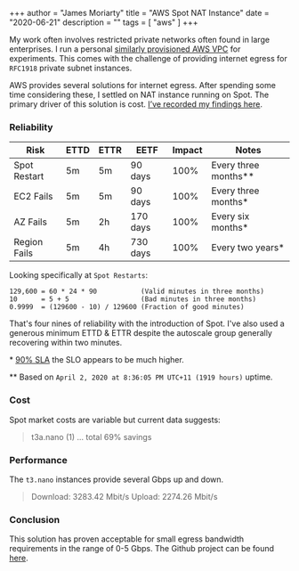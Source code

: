+++
author = "James Moriarty"
title = "AWS Spot NAT Instance"
date = "2020-06-21"
description = ""
tags = [
  "aws"
]
+++

My work often involves restricted private networks often found in large enterprises. I run a personal [similarly provisioned AWS VPC](https://github.com/jamesmoriarty/cfn-vpc) for experiments. This comes with the challenge of providing internet egress for `RFC1918` private subnet instances.

AWS provides several solutions for internet egress. After spending some time considering these, I settled on NAT instance running on Spot. The primary driver of this solution is cost. [I’ve recorded my findings here](https://github.com/jamesmoriarty/cfn-cheapest-nat).

### Reliability

| Risk         | ETTD | ETTR | EETF     | Impact | Notes
|--------------|------|------|----------|--------|-
| Spot Restart | 5m   | 5m   | 90 days  | 100%   | Every three months**
| EC2 Fails    | 5m   | 5m   | 90 days  | 100%   | Every three months*
| AZ Fails     | 5m   | 2h   | 170 days | 100%   | Every six months*
| Region Fails | 5m   | 4h   | 730 days | 100%   | Every two years*

Looking specifically at `Spot Restarts`:

```
129,600 = 60 * 24 * 90           (Valid minutes in three months)
10      = 5 + 5                  (Bad minutes in three months)
0.9999  = (129600 - 10) / 129600 (Fraction of good minutes)
```

That's four nines of reliability with the introduction of Spot. I've also used a generous minimum ETTD & ETTR despite the autoscale group generally recovering within two minutes.

\* [90% SLA](https://aws.amazon.com/compute/sla/) the SLO appears to be much higher.

\** Based on `April 2, 2020 at 8:36:05 PM UTC+11 (1919 hours)` uptime.

### Cost

Spot market costs are variable but current data suggests:

> t3a.nano (1) ... total 69% savings

### Performance

The `t3.nano` instances provide several Gbps up and down.

> Download: 3283.42 Mbit/s
> Upload: 2274.26 Mbit/s

### Conclusion

This solution has proven acceptable for small egress bandwidth requirements in the range of 0-5 Gbps. The Github project can be found [here](https://github.com/jamesmoriarty/cfn-cheapest-nat).

